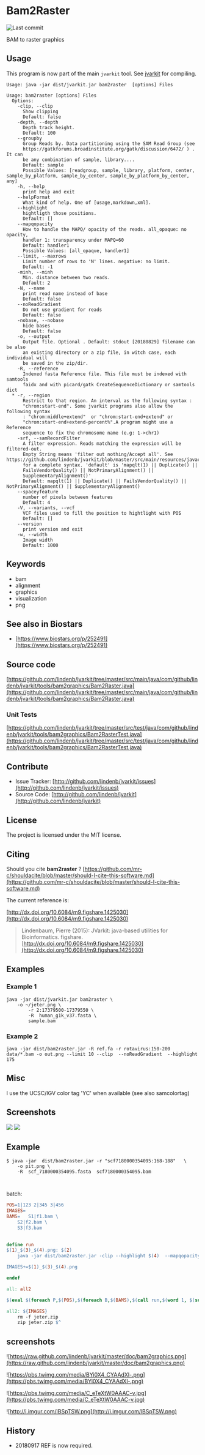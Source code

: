 # Bam2Raster

![Last commit](https://img.shields.io/github/last-commit/lindenb/jvarkit.png)

BAM to raster graphics


## Usage


This program is now part of the main `jvarkit` tool. See [jvarkit](JvarkitCentral.md) for compiling.


```
Usage: java -jar dist/jvarkit.jar bam2raster  [options] Files

Usage: bam2raster [options] Files
  Options:
    -clip, --clip
      Show clipping
      Default: false
    -depth, --depth
      Depth track height.
      Default: 100
    --groupby
      Group Reads by. Data partitioning using the SAM Read Group (see 
      https://gatkforums.broadinstitute.org/gatk/discussion/6472/ ) . It can 
      be any combination of sample, library....
      Default: sample
      Possible Values: [readgroup, sample, library, platform, center, sample_by_platform, sample_by_center, sample_by_platform_by_center, any]
    -h, --help
      print help and exit
    --helpFormat
      What kind of help. One of [usage,markdown,xml].
    --highlight
      hightligth those positions.
      Default: []
    --mapqopacity
      How to handle the MAPQ/ opacity of the reads. all_opaque: no opacity, 
      handler 1: transparency under MAPQ=60
      Default: handler1
      Possible Values: [all_opaque, handler1]
    --limit, --maxrows
      Limit number of rows to 'N' lines. negative: no limit.
      Default: -1
    -minh, --minh
      Min. distance between two reads.
      Default: 2
    -N, --name
      print read name instead of base
      Default: false
    --noReadGradient
      Do not use gradient for reads
      Default: false
    -nobase, --nobase
      hide bases
      Default: false
    -o, --output
      Output file. Optional . Default: stdout [20180829] filename can be also 
      an existing directory or a zip file, in witch case, each individual will 
      be saved in the zip/dir.
    -R, --reference
      Indexed fasta Reference file. This file must be indexed with samtools 
      faidx and with picard/gatk CreateSequenceDictionary or samtools dict
  * -r, --region
      Restrict to that region. An interval as the following syntax : 
      "chrom:start-end". Some jvarkit programs also allow the following syntax 
      : "chrom:middle+extend"  or "chrom:start-end+extend" or 
      "chrom:start-end+extend-percent%".A program might use a Reference 
      sequence to fix the chromosome name (e.g: 1->chr1)
    -srf, --samRecordFilter
      A filter expression. Reads matching the expression will be filtered-out. 
      Empty String means 'filter out nothing/Accept all'. See https://github.com/lindenb/jvarkit/blob/master/src/main/resources/javacc/com/github/lindenb/jvarkit/util/bio/samfilter/SamFilterParser.jj 
      for a complete syntax. 'default' is 'mapqlt(1) || Duplicate() || 
      FailsVendorQuality() || NotPrimaryAlignment() || 
      SupplementaryAlignment()' 
      Default: mapqlt(1) || Duplicate() || FailsVendorQuality() || NotPrimaryAlignment() || SupplementaryAlignment()
    --spaceyfeature
      number of pixels between features
      Default: 4
    -V, --variants, --vcf
      VCF files used to fill the position to hightlight with POS
      Default: []
    --version
      print version and exit
    -w, --width
      Image width
      Default: 1000

```


## Keywords

 * bam
 * alignment
 * graphics
 * visualization
 * png



## See also in Biostars

 * [https://www.biostars.org/p/252491](https://www.biostars.org/p/252491)


## Source code 

[https://github.com/lindenb/jvarkit/tree/master/src/main/java/com/github/lindenb/jvarkit/tools/bam2graphics/Bam2Raster.java](https://github.com/lindenb/jvarkit/tree/master/src/main/java/com/github/lindenb/jvarkit/tools/bam2graphics/Bam2Raster.java)

### Unit Tests

[https://github.com/lindenb/jvarkit/tree/master/src/test/java/com/github/lindenb/jvarkit/tools/bam2graphics/Bam2RasterTest.java](https://github.com/lindenb/jvarkit/tree/master/src/test/java/com/github/lindenb/jvarkit/tools/bam2graphics/Bam2RasterTest.java)


## Contribute

- Issue Tracker: [http://github.com/lindenb/jvarkit/issues](http://github.com/lindenb/jvarkit/issues)
- Source Code: [http://github.com/lindenb/jvarkit](http://github.com/lindenb/jvarkit)

## License

The project is licensed under the MIT license.

## Citing

Should you cite **bam2raster** ? [https://github.com/mr-c/shouldacite/blob/master/should-I-cite-this-software.md](https://github.com/mr-c/shouldacite/blob/master/should-I-cite-this-software.md)

The current reference is:

[http://dx.doi.org/10.6084/m9.figshare.1425030](http://dx.doi.org/10.6084/m9.figshare.1425030)

> Lindenbaum, Pierre (2015): JVarkit: java-based utilities for Bioinformatics. figshare.
> [http://dx.doi.org/10.6084/m9.figshare.1425030](http://dx.doi.org/10.6084/m9.figshare.1425030)


## Examples


### Example 1

```
java -jar dist/jvarkit.jar bam2raster \
	-o ~/jeter.png \
        -r 2:17379500-17379550 \
        -R  human_g1k_v37.fasta \
        sample.bam
```

### Example 2

```
java -jar dist/bam2raster.jar -R ref.fa -r rotavirus:150-200 data/*.bam -o out.png --limit 10 --clip  --noReadGradient  --highlight 175 
```
## Misc

I use the UCSC/IGV color tag 'YC' when available (see also samcolortag)

## Screenshots

<img src="https://raw.github.com/lindenb/jvarkit/master/doc/bam2graphics.png"/>

<img src="https://pbs.twimg.com/media/C_eTeXtW0AAAC-v.jpg"/>



## Example

```
$ java -jar  dist/bam2raster.jar -r "scf7180000354095:168-188"   \
	-o pit.png \
	-R  scf_7180000354095.fasta  scf7180000354095.bam 
	
	
```

batch:

```makefile
POS=1|123 2|345 3|456
IMAGES=
BAMS=	S1|f1.bam \
	S2|f2.bam \
	S3|f3.bam
	

define run
$(1)_$(3)_$(4).png: $(2)
	java -jar dist/bam2raster.jar -clip --highlight $(4)  --mapqopacity handler1 --nobase -r "chr$(3):$(4)+50"   --reference human_g1k_v37_prefix.fasta -o $$@ $$<

IMAGES+=$(1)_$(3)_$(4).png

endef

all: all2

$(eval $(foreach P,$(POS),$(foreach B,$(BAMS),$(call run,$(word 1, $(subst |, ,${B})),$(word 2, $(subst |, ,${B})),$(word 1, $(subst |, ,${P})),$(word 2, $(subst |, ,${P}))))))

all2: ${IMAGES}
	rm -f jeter.zip
	zip jeter.zip $^
```

## screenshots

![https://raw.github.com/lindenb/jvarkit/master/doc/bam2graphics.png](https://raw.github.com/lindenb/jvarkit/master/doc/bam2graphics.png)

![https://pbs.twimg.com/media/BYi0X4_CYAAdXl-.png](https://pbs.twimg.com/media/BYi0X4_CYAAdXl-.png)

![https://pbs.twimg.com/media/C_eTeXtW0AAAC-v.jpg](https://pbs.twimg.com/media/C_eTeXtW0AAAC-v.jpg)

![http://i.imgur.com/lBSpTSW.png](http://i.imgur.com/lBSpTSW.png)


## History

  * 20180917 REF is now required.


